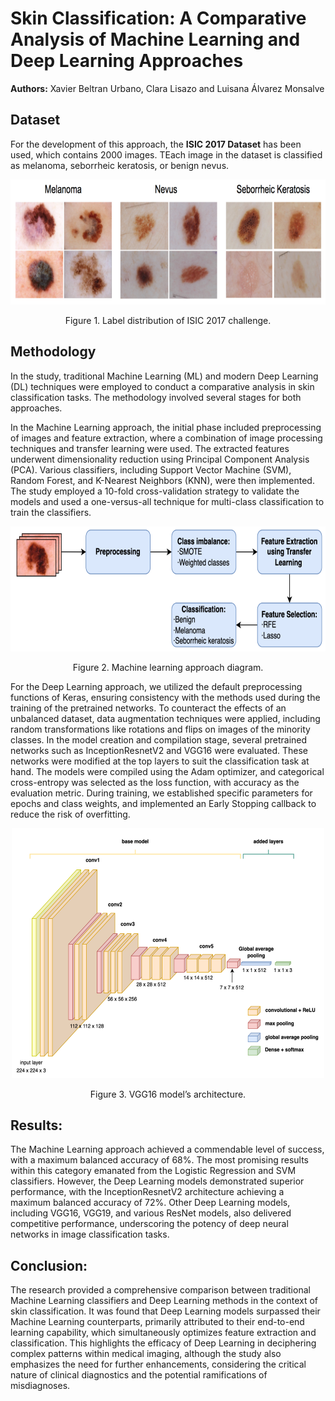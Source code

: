 # Skin Classification: A Comparative Analysis of Machine Learning and Deep Learning Approaches

**Authors:** Xavier Beltran Urbano, Clara Lisazo and Luisana Álvarez Monsalve

## Dataset

For the development of this approach, the **ISIC 2017 Dataset** has been used, which contains 2000 images. TEach image in the dataset is classified as melanoma, seborrheic keratosis, or benign nevus.

<p align="center">
  <img src="images/dataset.png" width="700" height="200" alt="VGG16 architecture">
</p>

<p align="center">Figure 1. Label distribution of ISIC 2017 challenge.</p>



## Methodology

In the study, traditional Machine Learning (ML) and modern Deep Learning (DL) techniques were employed to conduct a comparative analysis in skin classification tasks. The methodology involved several stages for both approaches.

In the Machine Learning approach, the initial phase included preprocessing of images and feature extraction, where a combination of image processing techniques and transfer learning were used. The extracted features underwent dimensionality reduction using Principal Component Analysis (PCA). Various classifiers, including Support Vector Machine (SVM), Random Forest, and K-Nearest Neighbors (KNN), were then implemented. The study employed a 10-fold cross-validation strategy to validate the models and used a one-versus-all technique for multi-class classification to train the classifiers.

<p align="center">
  <img src="images/ML_diagram.png" width="700" height="200" alt="VGG16 architecture">
</p>

<p align="center">Figure 2. Machine learning approach diagram.</p>



For the Deep Learning approach, we utilized the default preprocessing functions of Keras, ensuring consistency with the methods used during the training of the pretrained networks. To counteract the effects of an unbalanced dataset, data augmentation techniques were applied, including random transformations like rotations and flips on images of the minority classes. In the model creation and compilation stage, several pretrained networks such as InceptionResnetV2 and VGG16 were evaluated. These networks were modified at the top layers to suit the classification task at hand. The models were compiled using the Adam optimizer, and categorical cross-entropy was selected as the loss function, with accuracy as the evaluation metric. During training, we established specific parameters for epochs and class weights, and implemented an Early Stopping callback to reduce the risk of overfitting.

<p align="center">
  <img src="images/VGG16.png" width="500" height="400" alt="VGG16 architecture">
</p>

<p align="center">Figure 3. VGG16 model’s architecture.</p>


## Results:

The Machine Learning approach achieved a commendable level of success, with a maximum balanced accuracy of 68%. The most promising results within this category emanated from the Logistic Regression and SVM classifiers. However, the Deep Learning models demonstrated superior performance, with the InceptionResnetV2 architecture achieving a maximum balanced accuracy of 72%. Other Deep Learning models, including VGG16, VGG19, and various ResNet models, also delivered competitive performance, underscoring the potency of deep neural networks in image classification tasks.

## Conclusion:

The research provided a comprehensive comparison between traditional Machine Learning classifiers and Deep Learning methods in the context of skin classification. It was found that Deep Learning models surpassed their Machine Learning counterparts, primarily attributed to their end-to-end learning capability, which simultaneously optimizes feature extraction and classification. This highlights the efficacy of Deep Learning in deciphering complex patterns within medical imaging, although the study also emphasizes the need for further enhancements, considering the critical nature of clinical diagnostics and the potential ramifications of misdiagnoses.